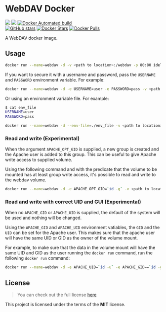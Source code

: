 # WebDAV Docker
[![](https://images.microbadger.com/badges/version/idelsink/webdav.svg)](https://microbadger.com/images/idelsink/webdav)
[![](https://images.microbadger.com/badges/image/idelsink/webdav.svg)](https://microbadger.com/images/idelsink/webdav)
[![Docker Automated build](https://img.shields.io/docker/automated/idelsink/webdav.svg)]()  
[![GitHub stars](https://img.shields.io/github/stars/idelsink/webdav-docker.svg?style=social&label=Star)]()
[![Docker Stars](https://img.shields.io/docker/stars/idelsink/webdav.svg)]()
[![Docker Pulls](https://img.shields.io/docker/pulls/idelsink/webdav.svg)]()

A WebDAV docker image.

## Usage

```sh
docker run --name=webdav -d -v <path to location>:/webdav -p 80:80 idelsink/webdav
```

If you want to secure it with a username and password, pass the `USERNAME` and
`PASSWORD` environment variable.
For example:

```sh
docker run --name=webdav -d -e USERNAME=user -e PASSWORD=pass -v <path to location>:/webdav -p 80:80 idelsink/webdav
```

Or using an environment variable file.
For example:

```sh
$ cat env_file
USERNAME=user
PASSWORD=pass
```

```sh
docker run --name=webdav -d --env-file=./env_file -v <path to location>:/webdav -p 80:80 idelsink/webdav
```

### Read and write (Experimental)

When the argument `APACHE_OPT_GID` is supplied, a new group is created and the Apache user is added to this group.
This can be useful to give Apache write access to supplied volume.

Using the following command and with the predicate that the volume to be mounted has at least group write access,
it's possible to read and write to the webdav volume.

```sh
docker run --name=webdav -d -e APACHE_OPT_GID=`id -g` -v <path to location>:/webdav:rw -p 80:80 idelsink/webdav
```

### Read and write with correct UID and GUI (Experimental)

When no `APACHE_GID` or `APACHE_UID` is supplied, the default of the system will be used and nothing will be changed.

Using the `APACHE_GID` and `APACHE_UID` environment vatiables, the `GID` and the `UID` can be set for the Apache user.
This makes sure that the apache user will have the same UID or GID as the owner of the volume mount.

For example, to make sure that the data in the volume mount will have the same UID and GID as the user running the `docker run` command,
run the following `docker run` command:

```sh
docker run --name=webdav -d -e APACHE_UID=`id -u` -e APACHE_GID==`id -g`  -v <path to location>:/webdav -p 80:80 idelsink/webdav
```

## License

> You can check out the full license [here](./LICENSE)

This project is licensed under the terms of the **MIT** license.
